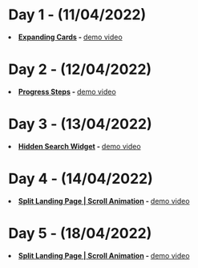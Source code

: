 # Day 1 - (11/04/2022)
<b><li><a href="https://github.com/dev-kumaresan/HTML-CSS-JS/tree/main/Day1"> Expanding Cards</a> - </b>
<a href="https://user-images.githubusercontent.com/100152824/162900207-c3ee84dc-84d2-4d19-a0da-dde13287b911.mp4">demo video</a>
# Day 2 - (12/04/2022)
<b><li><a href="https://github.com/dev-kumaresan/HTML-CSS-JS/tree/main/Day2"> Progress Steps</a> - </b>
<a href="https://user-images.githubusercontent.com/100152824/163000037-09fa3944-9782-4fbf-97f3-ddb82fb26ce4.mp4">demo video</a>
# Day 3 - (13/04/2022)
<b><li><a href="https://github.com/dev-kumaresan/HTML-CSS-JS/tree/main/Day3"> Hidden Search Widget</a> - </b>
<a href="https://user-images.githubusercontent.com/100152824/163173418-5920e3d1-9d54-45cd-8238-f0ec6733f063.mp4">demo video</a>
# Day 4 - (14/04/2022)
<b><li><a href="https://github.com/dev-kumaresan/HTML-CSS-JS/tree/main/Day4"> Split Landing Page | Scroll Animation</a> - </b>
<a href="https://user-images.githubusercontent.com/100152824/163337023-da2ddf2b-ff88-41be-a365-3583071027c3.mp4">demo video</a>
# Day 5 - (18/04/2022)
<b><li><a href="https://github.com/dev-kumaresan/HTML-CSS-JS/tree/main/Day5"> Split Landing Page | Scroll Animation</a> - </b>
<a href=" ">demo video</a>
